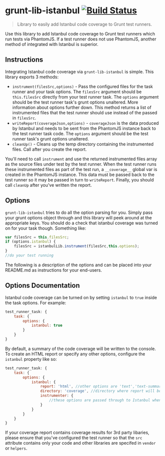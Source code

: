 # grunt-lib-istanbul [![Build Status](https://travis-ci.org/cgross/grunt-lib-istanbul.png?branch=master)](https://travis-ci.org/cgross/grunt-lib-istanbul)

> Library to easily add Istanbul code coverage to Grunt test runners.

Use this library to add Istanbul code coverage to Grunt test runners which run tests via PhantomJS.  If a test runner does not use PhantomJS, another method of integrated with Istanbul is superior.

## Instructions

Integrating Istanbul code coverage via `grunt-lib-istanbul` is simple.  This library exports 3 methods:

* `instrument(filesSrc,options)` - Pass the configured files for the task runner and your task options.  The `filesSrc` argument should be `this.filesSrc` directly from your test runner task.  The `options` argument should be the test runner task's grunt options unaltered.  More information about options further down.  This method returns a list of instrumented files that the test runner should use instead of the passed in `filesSrc`.
* `writeReport(coverageJson,options)` - `coverageJson` is the data produced by Istanbul and needs to be sent from the PhantomJS instance back to the test runner task code.  The `options` argument should be the test runner task's grunt options unaltered.
* `cleanUp()` - Cleans up the temp directory containing the instrumented files.  Call after you create the report.

You'll need to call `instrument` and use the returned instrumented files array as the source files under test by the test runner.  When the test runner runs these instrumented files as part of the test run, a `__coverage__` global var is created in the PhantomJS instance.  This data must be passed back to the test runner so it may be passed in turn to `writeReport`.  Finally, you should call `cleanUp` after you've written the report.

## Options

`grunt-lib-istanbul` tries to do all the option parsing for you.  Simply pass your grunt options object through and this library will peek around at the appropriate keys.  You should do a check that istanbul coverage was turned on for your task though.  Something like:

```js
var filesSrc = this.filesSrc;
if (options.istanbul) {
	filesSrc = istanbulLib.instrument(filesSrc,this.options);
}
//do your test running
```

The following is a description of the options and can be placed into your README.md as instructions for your end-users.

## Options Documentation

Istanbul code coverage can be turned on by setting `istanbul` to `true` inside the task options.  For example:

```js
test_runner_task: {
	task: {
		options: {
			istanbul: true
		}
	}
}
```

By default, a summary of the code coverage will be written to the console.  To create an HTML report or specify any other options, configure the `istanbul` property like so:

```js
test_runner_task: {
	task: {
		options: {
			istanbul: {
				report: 'html', //other options are 'text','text-summary','lcovonly','lcov','cobertura','teamcity'
				directory: 'coverage', //directory where report will be written.  default is 'coverage'
				instrumenter: {
					//these options are passed through to Istanbul when instrumenting the files.  Not usually necessary.
				}
			}
		}
	}
}
```

If your coverage report contains coverage results for 3rd party libaries, please ensure that you've configured the test runner so that the `src` attribute contains only your code and other libraries are specifed in `vendor` or `helpers`.
